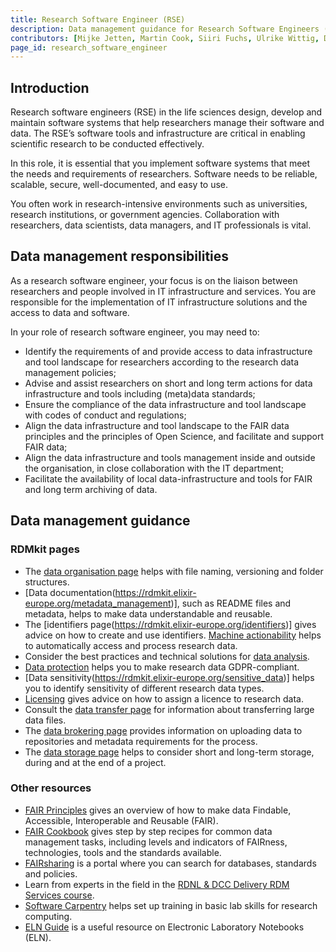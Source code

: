 ```yaml
---
title: Research Software Engineer (RSE)
description: Data management guidance for Research Software Engineers (RSEs).
contributors: [Mijke Jetten, Martin Cook, Siiri Fuchs, Ulrike Wittig, Daniel Wibberg, Helena Schnitzer, Xenia Perez-Sitja, Nazeefa Fatima, Gregoire Rossier, Federico Bianchini, Erik Hjerde, Minna Ahokas, Priit Adler, Alexander Botzki, Robert Andrews, Celia van Gelder, Graham Hughes, Marko Vidak, Pedro Fernandes, Pinar Alper, Victoria Dominguez D. Angel, Wolmar Nyberg Åkerström, Alexia Cardona]
page_id: research_software_engineer
---
```


## Introduction

Research software engineers (RSE) in the life sciences design, develop and maintain software systems that help researchers manage their software and data. The RSE’s software tools and infrastructure are critical in enabling scientific research to be conducted effectively.

In this role, it is essential that you implement software systems that meet the needs and requirements of researchers. Software needs to be reliable, scalable, secure, well-documented, and easy to use. 

You often work in research-intensive environments such as universities, research institutions, or government agencies. Collaboration with researchers, data scientists, data managers, and IT professionals is vital. 


## Data management responsibilities

As a research software engineer, your focus is on the liaison between researchers and people involved in IT infrastructure and services. You are responsible for the implementation of IT infrastructure solutions and the access to data and software. 

In your role of research software engineer, you may need to:

 * Identify the requirements of and provide access to data infrastructure and tool landscape for researchers according to the research data management policies;
 * Advise and assist researchers on short and long term actions for data infrastructure and tools including (meta)data standards;
 * Ensure the compliance of the data infrastructure and tool landscape with codes of conduct and regulations;
 * Align the data infrastructure and tool landscape to the FAIR data principles and the principles of Open Science, and facilitate and support FAIR data;
 * Align the data infrastructure and tools management inside and outside the organisation, in close collaboration with the IT department;
 * Facilitate the availability of local data-infrastructure and tools for FAIR and long term archiving of data.



## Data management guidance

### RDMkit pages

 * The [data organisation page](https://rdmkit.elixir-europe.org/data_organisation) helps with file naming, versioning and folder structures.
 * [Data documentation(https://rdmkit.elixir-europe.org/metadata_management)], such as README files and metadata, helps to make data understandable and reusable.
 * The [identifiers page(https://rdmkit.elixir-europe.org/identifiers)] gives advice on how to create and use identifiers.
[Machine actionability](https://rdmkit.elixir-europe.org/machine_actionability) helps to automatically access and process research data.
 * Consider the best practices and technical solutions for [data analysis](https://rdmkit.elixir-europe.org/data_analysis).
 * [Data protection](https://rdmkit.elixir-europe.org/data_protection) helps you to make research data GDPR-compliant.
 * [Data sensitivity(https://rdmkit.elixir-europe.org/sensitive_data)] helps you to identify sensitivity of different research data types.
 * [Licensing](https://rdmkit.elixir-europe.org/licensing) gives advice on how to assign a licence to research data.
 * Consult the [data transfer page](https://rdmkit.elixir-europe.org/data_transfer) for information about transferring large data files.
 * The [data brokering page](https://rdmkit.elixir-europe.org/data_brokering) provides information on uploading data to repositories and metadata requirements for the process.
 * The [data storage page](https://rdmkit.elixir-europe.org/storage) helps to consider short and long-term storage, during and at the end of a project.


### Other resources

 * [FAIR Principles](https://www.go-fair.org/fair-principles/) gives an overview of how to make data Findable, Accessible, Interoperable and Reusable (FAIR).
 * [FAIR Cookbook](https://faircookbook.elixir-europe.org/) gives step by step recipes for common data management tasks, including levels and indicators of FAIRness, technologies, tools and the standards available.
 * [FAIRsharing](https://fairsharing.org/) is a portal where you can search for databases, standards and policies.
 * Learn from experts in the field in the [RDNL & DCC Delivery RDM Services course](https://www.futurelearn.com/courses/delivering-research-data-management-services).
 * [Software Carpentry](https://software-carpentry.org/) helps set up training in basic lab skills for research computing.
 * [ELN Guide](https://doi.org/10.4126/FRL01-006425772) is a useful resource on Electronic Laboratory Notebooks (ELN). 

